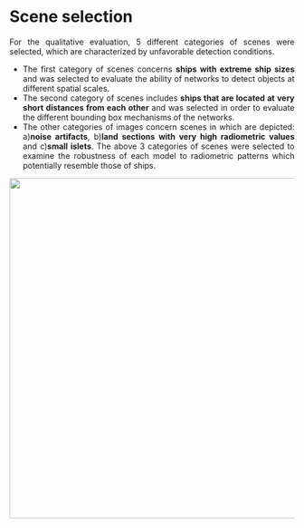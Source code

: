 # Scene selection

<div align="justify">

For the qualitative evaluation, 5 different categories of scenes were selected, which are characterized by unfavorable detection conditions.
* The first category of scenes concerns **ships with extreme ship sizes** and was selected to evaluate the ability of networks to detect objects at different spatial scales.
* The second category of scenes includes **ships that are located at very short distances from each other** and was selected in order to evaluate the different bounding box mechanisms of the networks.
* The other categories of images concern scenes in which are depicted: a)**noise artifacts**, b)**land sections with very high radiometric values** and c)**small islets**. The above 3 categories of scenes were selected to examine the robustness of each model to radiometric patterns which potentially resemble those of ships.

<p align="center">
<img src="https://user-images.githubusercontent.com/74200033/160237697-2fa56c0d-ed6c-4b8e-92dc-3671659903ad.png" width="750" height="600">
</p align="center">  
  
</div align="justify">



